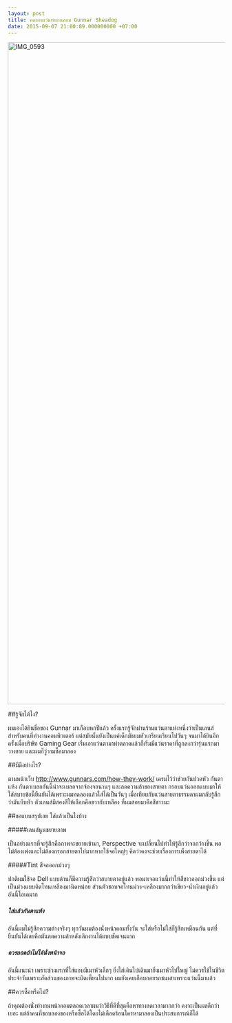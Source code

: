 ```yaml
---
layout: post
title: ทดลองแว่นทำงานคอม Gunnar Sheadog
date: 2015-09-07 21:00:09.000000000 +07:00
---
```

<a data-flickr-embed="true"  href="https://www.flickr.com/photos/holykyun/19370926213/in/album-72157656305709122/" title="IMG_0593"><img src="https://farm4.staticflickr.com/3722/19370926213_534d46d268_k.jpg" width="2048" height="1536" alt="IMG_0593"></a>

##รู้จักได้ไง?

ผมเองได้ยินชื่อของ Gunnar มาเกือบหกปีแล้ว ครั้งแรกรู้จักผ่านร้านแว่นตาแห่งหนึ่งว่าเป็นเลนส์สำหรับคนที่ทำงานคอมพิวเตอร์ แต่สมัยนั้นยังเป็นแค่เด็กมัธยมหัวเกรียนเรียนไปวันๆ จนมาได้ยินอีกครั้งเมื่อบริษัท Gaming Gear เริ่มเอาแว่นตามาทำตลาดแล้วก็เริ่มมีแว่นราคาที่ถูกลงกว่ารุ่นแรกมาวางขาย และผมก็วู่วามซื้อมาลอง

##มีดีอย่างไร?

ตามหน้าเว็บ http://www.gunnars.com/how-they-work/ เครมไว้ว่าช่วยกันปวดหัว กันตาแห้ง กันตาเบลออันนี้น่าจะเบลอจากจ้องจอนานๆ และลดความล้าของสายตา กรอบแว่นออกแบบมาให้ใส่สบายข้อนี้ยืนยันได้เพราะผมทดลองแล้วใส่ได้เป็นวันๆ เมื่อเทียบกับแว่นสายตาธรรมดาผมกลับรู้สึกว่ามันบีบหัว ตัวเลนส์มีสองสีให้เลือกคือขวากับเหลือง ที่ผมสอยมาคือสีขาวนะ

##ขอแบบสรุปเลย ใส่แล้วเป็นไงบ้าง

#####เลนส์นูนขยายภาพ

เป็นอย่างแรกที่จะรู้สึกคือภาพจะขยายเข้ามา, Perspective จะเปลี่ยนไปทำให้รู้สึกว่าจอกว้างขึ้น พอไม่ต้องเพ่งและไม่ต้องกรอกสายตาไปมากหากใช้จอใหญ่ๆ คิดว่าคงจะช่วยเรื่องการเพ็งสายตาได้

#####Tint สีจอออกม่วงๆ

ปกติผมใช้จอ Dell แบบด้านก็มีความรู้สึกว่าสบายตาอยู่แล้ว พอมาเจอแว่นนี้ทำให้สีขาวออกม่วงขึ้น แต่เป็นม่วงแบบติดโทนเหลืองมานิดหน่อย ส่วนตัวชอบจอโทนม่วง-เหลืองมากกว่าเขียว-น้ำเงินอยู่แล้ว อันนี้โอเคมาก

##### ใส่แล้วกันตาแห้ง

อันนี้ผมไม่รู้สึกความต่างจริงๆ ทุกวันผมต้องนั่งหน้าคอมทั้งวัน จะใส่หรือไม่ใส่ก็รู้สึกเหมือนกัน แต่ที่ยืนยันได้เลยคือมันลดความล้าหลังเลิกงานได้แบบชัดเจนมาก

##### ควรถอดถ้าไม่ได้นั่งหน้าจอ

อันนี้แนะนำ เพราะช่วงแรกที่ใส่แอบมีเมาหัวเล็กๆ ยิ่งใส่เดินไปเดินมายิ่งเมาหัวไปใหญ่ ไม่ควรใช้ในชีวิตประจำวันเพราะสัดส่วนของภาพจะผิดเพี้ยนไปมาก ผมยังเคยเกือบถอยรถชนเสาเพราะแว่นนี้มาแล้ว

##ควรซื้อหรือไม่?

ถ้าคุณต้องนั่งทำงานหน้าคอมตลอดเวลาผมว่าวิธีที่ดีที่สุดคือหาทางลดเวลามากกว่า คงจะเป็นผลดีกว่าเยอะ แต่ถ้าคนที่ชอบลองของหรือซื้อได้โดยไม่เดือดร้อนใครหามาลองเป็นประสบการณ์ก็ได้

